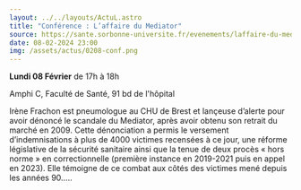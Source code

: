 ```yaml
---
layout: ../../layouts/ActuL.astro
title: "Conférence : L’affaire du Mediator"
source: https://sante.sorbonne-universite.fr/evenements/laffaire-du-mediator
date: 08-02-2024 23:00
img: /assets/actus/0208-conf.png
---
```


__Lundi 08 Février__ de 17h à 18h

Amphi C, Faculté de Santé, 91 bd de l'hôpital

Irène Frachon est pneumologue au CHU de Brest et lançeuse d’alerte pour avoir dénoncé le scandale du Mediator, après avoir obtenu son retrait du marché en 2009. Cette dénonciation a permis le versement d’indemnisations à plus de 4000 victimes recensées à ce jour, une réforme législative de la sécurité sanitaire ainsi que la tenue de deux procès « hors norme » en correctionnelle (première instance en 2019-2021 puis en appel en 2023). Elle témoigne de ce combat aux côtés des victimes mené depuis les années 90…..

